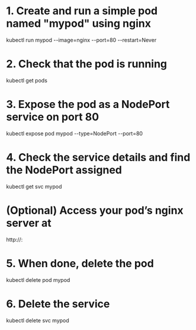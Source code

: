 

# 1. Create and run a simple pod named "mypod" using nginx
kubectl run mypod --image=nginx --port=80 --restart=Never

# 2. Check that the pod is running
kubectl get pods

# 3. Expose the pod as a NodePort service on port 80
kubectl expose pod mypod --type=NodePort --port=80

# 4. Check the service details and find the NodePort assigned
kubectl get svc mypod

# (Optional) Access your pod’s nginx server at 

http://<Node-IP>:<NodePort>

# 5. When done, delete the pod
kubectl delete pod mypod

# 6. Delete the service
kubectl delete svc mypod
